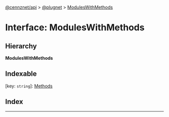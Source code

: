[@cennznet/api](../README.md) > [@plugnet](../modules/_plugnet.md) > [ModulesWithMethods](../interfaces/_plugnet.moduleswithmethods.md)

# Interface: ModulesWithMethods

## Hierarchy

**ModulesWithMethods**

## Indexable

\[key: `string`\]:&nbsp;[Methods](_plugnet.methods.md)
## Index

---

